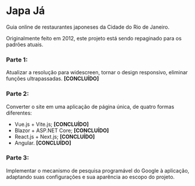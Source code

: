 # Japa Já
Guia online de restaurantes japoneses da Cidade do Rio de Janeiro.

Originalmente feito em 2012, este projeto está sendo repaginado para os padrões atuais.

### Parte 1: 
Atualizar a resolução para widescreen, tornar o design responsivo, eliminar funções ultrapassadas. 
**[CONCLUÍDO]**

### Parte 2: 
Converter o site em uma aplicação de página única, de quatro formas diferentes: 
* Vue.js + Vite.js; **[CONCLUÍDO]**
* Blazor + ASP.NET Core; **[CONCLUÍDO]**
* React.js + Next.js; **[CONCLUÍDO]**
* Angular. **[CONCLUÍDO]**

### Parte 3: 
Implementar o mecanismo de pesquisa programável do Google à aplicação, adaptando suas configurações e sua aparência ao escopo do projeto.
